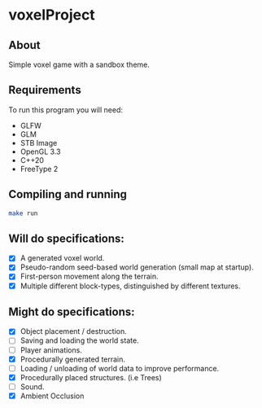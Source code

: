 # voxelProject

## About
Simple voxel game with a sandbox theme.

## Requirements
To run this program you will need:
- GLFW
- GLM
- STB Image
- OpenGL 3.3
- C++20
- FreeType 2

## Compiling and running
```bash
make run
```

## Will do specifications:
- [x] A generated voxel world.
- [x] Pseudo-random seed-based world generation (small map at startup).
- [x] First-person movement along the terrain.
- [x] Multiple different block-types, distinguished by different textures.

## Might do specifications:
- [x] Object placement / destruction.
- [ ] Saving and loading the world state.
- [ ] Player animations.
- [x] Procedurally generated terrain.
- [ ] Loading / unloading of world data to improve performance.
- [x] Procedurally placed structures. (i.e Trees)
- [ ] Sound.
- [x] Ambient Occlusion
